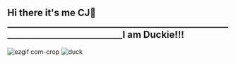   ## Hi there it's me CJ👋 ____________________________________________________________________________I am Duckie!!!

![ezgif com-crop](https://github.com/user-attachments/assets/4d6f2170-b8c3-400e-9303-51f962906f8f)   ![duck](https://github.com/user-attachments/assets/178e129f-d293-49ba-a5cc-694413dc25e2)

